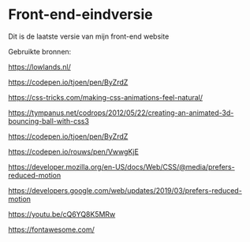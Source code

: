 # Front-end-eindversie
Dit is de laatste versie van mijn front-end website

Gebruikte bronnen: 

https://lowlands.nl/  

https://codepen.io/tjoen/pen/ByZrdZ 

https://css-tricks.com/making-css-animations-feel-natural/
 
https://tympanus.net/codrops/2012/05/22/creating-an-animated-3d-bouncing-ball-with-css3

https://codepen.io/tjoen/pen/ByZrdZ 

https://codepen.io/rouws/pen/VwwgKjE

https://developer.mozilla.org/en-US/docs/Web/CSS/@media/prefers-reduced-motion 

https://developers.google.com/web/updates/2019/03/prefers-reduced-motion 

https://youtu.be/cQ6YQ8K5MRw 

https://fontawesome.com/ 
